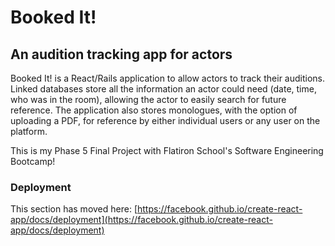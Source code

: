 # Booked It!
## An audition tracking app for actors

Booked It! is a React/Rails application to allow actors to track their auditions. Linked databases store all the information an actor could need (date, time, who was in the room), allowing the actor to easily search for future reference. The application also stores monologues, with the option of uploading a PDF, for reference by either individual users or any user on the platform.

This is my Phase 5 Final Project with Flatiron School's Software Engineering Bootcamp!



### Deployment

This section has moved here: [https://facebook.github.io/create-react-app/docs/deployment](https://facebook.github.io/create-react-app/docs/deployment)